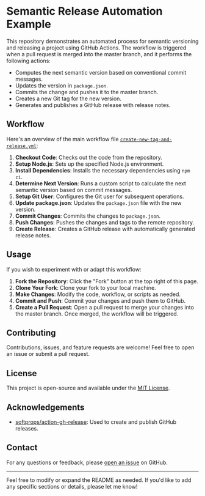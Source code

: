 # Semantic Release Automation Example

This repository demonstrates an automated process for semantic versioning and releasing a project using GitHub Actions. The workflow is triggered when a pull request is merged into the master branch, and it performs the following actions:

- Computes the next semantic version based on conventional commit messages.
- Updates the version in `package.json`.
- Commits the change and pushes it to the master branch.
- Creates a new Git tag for the new version.
- Generates and publishes a GitHub release with release notes.

## Workflow

Here's an overview of the main workflow file [`create-new-tag-and-release.yml`](.github/workflows/create-new-tag-and-release.yml):

1. **Checkout Code**: Checks out the code from the repository.
2. **Setup Node.js**: Sets up the specified Node.js environment.
3. **Install Dependencies**: Installs the necessary dependencies using `npm ci`.
4. **Determine Next Version**: Runs a custom script to calculate the next semantic version based on commit messages.
5. **Setup Git User**: Configures the Git user for subsequent operations.
6. **Update package.json**: Updates the `package.json` file with the new version.
7. **Commit Changes**: Commits the changes to `package.json`.
8. **Push Changes**: Pushes the changes and tags to the remote repository.
9. **Create Release**: Creates a GitHub release with automatically generated release notes.

## Usage

If you wish to experiment with or adapt this workflow:

1. **Fork the Repository**: Click the "Fork" button at the top right of this page.
2. **Clone Your Fork**: Clone your fork to your local machine.
3. **Make Changes**: Modify the code, workflow, or scripts as needed.
4. **Commit and Push**: Commit your changes and push them to GitHub.
5. **Create a Pull Request**: Open a pull request to merge your changes into the master branch. Once merged, the workflow will be triggered.

## Contributing

Contributions, issues, and feature requests are welcome! Feel free to open an issue or submit a pull request.

## License

This project is open-source and available under the [MIT License](LICENSE).

## Acknowledgements

- [softprops/action-gh-release](https://github.com/softprops/action-gh-release): Used to create and publish GitHub releases.

## Contact

For any questions or feedback, please [open an issue](https://github.com/domengabrovsek/semantic-release-example/issues) on GitHub.

---

Feel free to modify or expand the README as needed. If you'd like to add any specific sections or details, please let me know!
